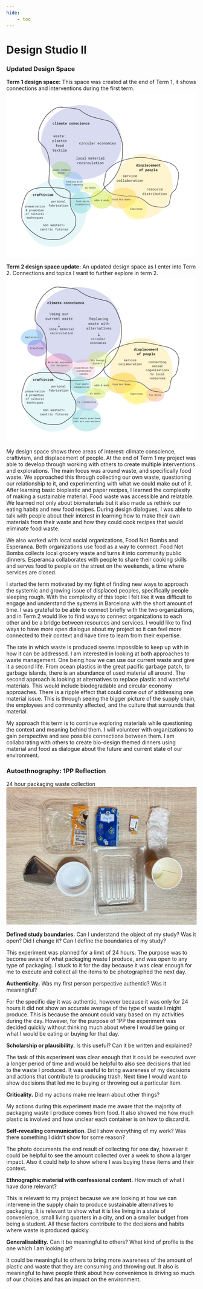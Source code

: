 ```yaml
---
hide:
    - toc
---
```


# Design Studio II

### Updated Design Space

**Term 1 design space:**
This space was created at the end of Term 1, it shows connections and interventions during the first term. 
![Term1_DS](../images/2Term/1_DesignStudioII/Term1_DS.jpg)

**Term 2 design space update:**
An updated design space as I enter into Term 2. Connections and topics I want to further explore in term 2. 
![Term2_DS](../images/2Term/1_DesignStudioII/Term2_DS.jpg)


My design space shows three areas of interest: climate conscience, craftivism, and displacement of people. At the end of Term 1 my project was able to develop through working with others to create multiple interventions and explorations. The main focus was around waste, and specifically food waste. We approached this through collecting our own waste, questioning our relationship to it, and experimenting with what we could make out of it. After learning basic bioplastic and paper recipes, I learned the complexity of making a sustainable material. Food waste was accessible and relatable. We learned not only about biomaterials but it also made us rethink our eating habits and new food recipes. During design dialogues, I was able to talk with people about their interest in learning how to make their own materials from their waste and how they could cook recipes that would eliminate food waste. 

We also worked with local social organizations, Food Not Bombs and Esperanca. Both organizations use food as a way to connect. Food Not Bombs collects local grocery waste and turns it into community public dinners. Esperanca collaborates with people to share their cooking skills and serves food to people on the street on the weekends, a time where services are closed. 

I started the term motivated by my fight of finding new ways to approach the systemic and growing issue of displaced peoples, specifically people sleeping rough. With the complexity of this topic I felt like it was difficult to engage and understand the systems in Barcelona with the short amount of time. I was grateful to be able to connect briefly with the two organizations, and in Term 2 would like to find ways to connect organizations to each other and be a bridge between resources and services. I would like to find ways to have more open dialogue about my project so it can feel more connected to their context and have time to learn from their expertise. 

The rate in which waste is produced seems impossible to keep up with in how it can be addressed. I am interested in looking at both approaches to waste management. One being how we can use our current waste and give it a second life. From ocean plastics in the great pacific garbage patch, to garbage islands, there is an abundance of used material all around. The second approach is looking at alternatives to replace plastic and wasteful materials. This would include biodegradable and circular economy approaches. There is a ripple effect that could come out of addressing one material issue. This is through seeing the bigger picture of the supply chain, the employees and community affected, and the culture that surrounds that material. 

My approach this term is to continue exploring materials while questioning the context and meaning behind them. I will volunteer with organizations to gain perspective and see possible connections between them. I am collaborating with others to create bio-design themed dinners using material and food as dialogue about the future and current state of our environment.


### Autoethnography: 1PP Reflection

24 hour packaging waste collection
![1PP](../images/2Term/1_DesignStudioII/1PP.JPG)

**Defined study boundaries.** Can I understand the object of my study? Was it open? Did I
change it? Can I define the boundaries of my study?

This experiment was planned for a limit of 24 hours. The purpose was to become aware of what packaging waste I produce, and was open to any type of packaging. I stuck to it for the day because it was clear enough for me to execute and collect all the items to be photographed the next day. 

**Authenticity.** Was my first person perspective authentic? Was it meaningful?

For the specific day it was authentic, however because it was only for 24 hours it did not show an accurate average of the type of waste I might produce. This is because the amount could vary based on my activities during the day. However, for the purpose of 1PP the experiment was decided quickly without thinking much about where I would be going or what I would be eating or buying for that day. 

**Scholarship or plausibility.** Is this useful? Can it be written and explained?

The task of this experiment was clear enough that it could be executed over a longer period of time and would be helpful to also see decisions that led to the waste I produced. It was useful to bring awareness of my decisions and actions that contribute to producing trash. Next time I would want to show decisions that led me to buying or throwing out a particular item.

**Criticality.** Did my actions make me learn about other things?

My actions during this experiment made me aware that the majority of packaging waste I produce comes from food. It also showed me how much plastic is involved and how unclear each container is on how to discard it.  

**Self-revealing communication.** Did I show everything of my work? Was there
something I didn’t show for some reason?

The photo documents the end result of collecting for one day, however it could be helpful to see the amount collected over a week to show a larger impact. Also it could help to show where I was buying these items and their context. 

**Ethnographic material with confessional content.** How much of what I have done relevant?

This is relevant to my project because we are looking at how we can intervene in the supply chain to produce sustainable alternatives to packaging. It is relevant to show what it is like living in a state of convenience, small living quarters in a city, and on a smaller budget from being a student. All these factors contribute to the decisions and habits where waste is produced quickly.

**Generalisability.** Can it be meaningful to others? What kind of profile is the one which I am looking at?

It could be meaningful to others to bring more awareness of the amount of plastic and waste that they are consuming and throwing out. It also is meaningful to have people think about how convenience is driving so much of our choices and has an impact on the environment.  
